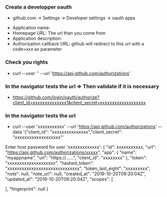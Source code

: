 ### Create a developper oauth ###
*  github.com -> Settings ->  Developer settings -> oauth apps

- Application name: 
- Homepage URL: The url than you come from
- Application description: 
- Authorization callback URL: github will redirect to this url with a code=xxx as parameter 

### Check you rights ###

* curl --user '<username>'  --url 'https://api.github.com/authorizations'

### In the navigator tests the url => Then validate if it is necessary ###

- https://github.com/login/oauth/authorize?client_id=xxxxxxxxxxxxxx1&client_secret=xxxxxxxxxxxxxxxxxxx

### In the navigator tests the url ###

* curl --user 'xxxxxxxxxxx'  --url 'https://api.github.com/authorizations' --data '{"client_id": "xxxxxxxxxxxxxxx","client_secret": "xxxxxxxxxxxxxxxxxxx"'

Enter host password for user 'xxxxxxxxxxxxx':
{
  "id": xxxxxxxxxxx,
  "url": "https://api.github.com/authorizations/xxxxx",
  "app": {
    "name": "myappname",
    "url": "https://......",
    "client_id": "xxxxxxxx"
  },
  "token": "xxxxxxxxxxxxxxxxxxxx",
  "hashed_token": "xxxxxxxxxxxxxxxxxxxxxxxxxxxxxx",
  "token_last_eight": "xxxxxxxxx",
  "note": null,
  "note_url": null,
  "created_at": "2019-10-20T09:20:04Z",
  "updated_at": "2019-10-20T09:20:04Z",
  "scopes": [

  ],
  "fingerprint": null
}



